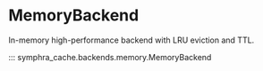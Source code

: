 # MemoryBackend

In-memory high-performance backend with LRU eviction and TTL.

::: symphra_cache.backends.memory.MemoryBackend
